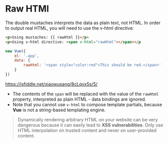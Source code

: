 # Raw HTMl

The double mustaches interprets the data as plain text, not HTML. In order to output real HTML, you will need to use the v-html directive:

```html
<p>Using mustaches: {{ rawHtml }}</p>
<p>Using v-html directive: <span v-html="rawHtml"></span></p
```

```js
new Vue({
    el: '.app',
    data: {
        rawHtml: '<span style="color:red">This should be red.</span>'
    }
})
```

<https://jsfiddle.net/xiaowusang/8cLqyx5s/5/>

* The contents of the `span` will be replaced with the value of the `rawHtml` property,
interpreted as plain HTML - data bindings are ignored.
* Note that you cannot use `v-html` to compose template partials, because **Vue** is not a string-based templating engine.

>Dynamically rendering arbitrary HTML on your website can be very dangerous
because it can easily lead to **XSS vulnerabilities**. Only use HTML interpolation on
trusted content and never on user-provided content.
